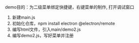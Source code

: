 demo目的：为二级菜单绑定快捷键，右键菜单的制作, 打开调试窗口

1. 新建main.js
2. 初始化仓库，npm install electron @electron/remote
3. 编写html文件，引入main/demo2.js
4. 编写demo2.js，写好菜单并注册


